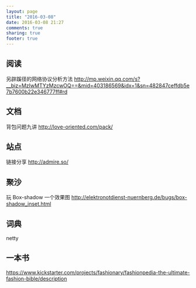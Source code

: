 ```yaml
---
layout: page
title: "2016-03-08"
date: 2016-03-08 21:27
comments: true
sharing: true
footer: true
---
```


## 阅读

另辟蹊径的网络协议分析方法
http://mp.weixin.qq.com/s?__biz=MzIwMTYzMzcwOQ==&mid=403186569&idx=1&sn=482847ceffdb5e7b7600b22e346777ff#rd

## 文档

背包问题九讲
http://love-oriented.com/pack/

## 站点

链接分享 http://admire.so/

## 聚沙

玩 Box-shadow
一个效果图 http://elektronotdienst-nuernberg.de/bugs/box-shadow_inset.html

## 词典

netty

## 一本书

https://www.kickstarter.com/projects/fashionary/fashionpedia-the-ultimate-fashion-bible/description
